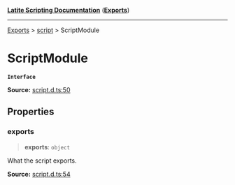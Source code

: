 [**Latite Scripting Documentation**](../../README.md) ([**Exports**](../../exports.md))

---

[Exports](../../exports.md) > [script](../index.md) > ScriptModule

# ScriptModule

**`Interface`**

**Source:** [script.d.ts:50](https://github.com/LatiteScripting/latitescripting.github.io/blob/271604a/definitions/script.d.ts#L50)

## Properties

### exports

> **exports**: `object`

What the script exports.

**Source:** [script.d.ts:54](https://github.com/LatiteScripting/latitescripting.github.io/blob/271604a/definitions/script.d.ts#L54)
